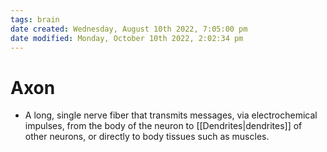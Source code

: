 ```yaml
---
tags: brain
date created: Wednesday, August 10th 2022, 7:05:00 pm
date modified: Monday, October 10th 2022, 2:02:34 pm
---
```


# Axon
- A long, single nerve fiber that transmits messages, via electrochemical impulses, from the body of the neuron to [[Dendrites|dendrites]] of other neurons, or directly to body tissues such as muscles.

